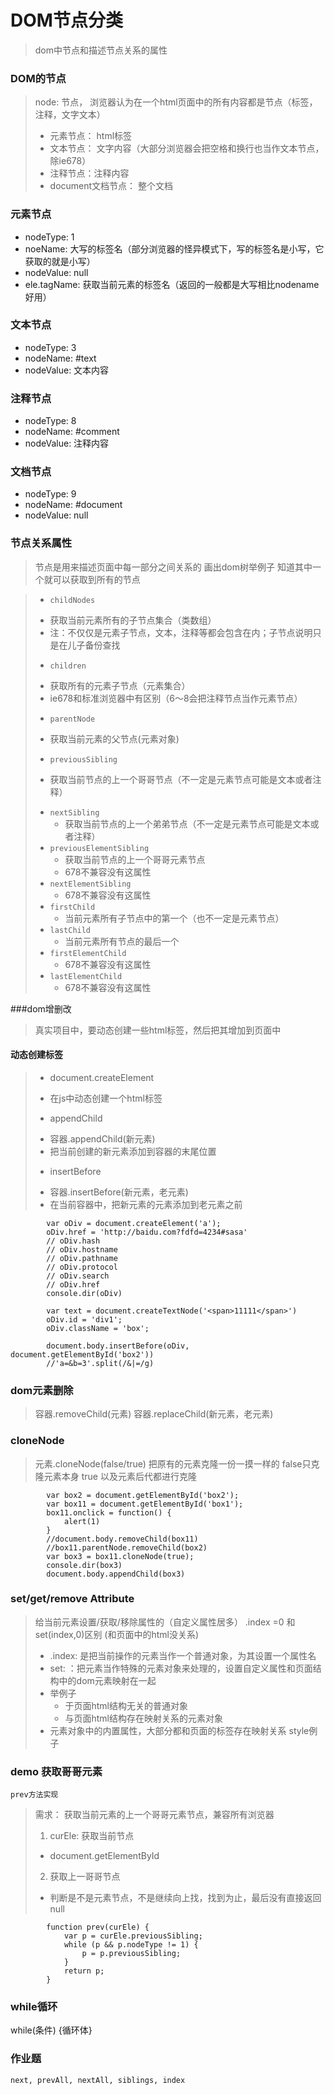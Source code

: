 


# DOM节点分类
>dom中节点和描述节点关系的属性

### DOM的节点
> node: 节点， 浏览器认为在一个html页面中的所有内容都是节点（标签，注释，文字文本）
>  - 元素节点： html标签
>  - 文本节点： 文字内容（大部分浏览器会把空格和换行也当作文本节点，除ie678）
>  - 注释节点：注释内容
>  - document文档节点： 整个文档

### 元素节点
- nodeType: 1
- noeName: 大写的标签名（部分浏览器的怪异模式下，写的标签名是小写，它获取的就是小写）
- nodeValue: null
- ele.tagName: 获取当前元素的标签名（返回的一般都是大写相比nodename好用）

### 文本节点
- nodeType: 3
- nodeName: #text
- nodeValue: 文本内容


### 注释节点
- nodeType: 8
- nodeName: #comment
- nodeValue: 注释内容

### 文档节点
- nodeType: 9
- nodeName: #document
- nodeValue: null

### 节点关系属性
> 节点是用来描述页面中每一部分之间关系的
> 画出dom树举例子
> 知道其中一个就可以获取到所有的节点

> - `childNodes`
>  + 获取当前元素所有的子节点集合（类数组）
>  + 注：不仅仅是元素子节点，文本，注释等都会包含在内；子节点说明只是在儿子备份查找
> - `children`
>  + 获取所有的元素子节点（元素集合）
>  + ie678和标准浏览器中有区别（6～8会把注释节点当作元素节点）
> - `parentNode`
>  + 获取当前元素的父节点(元素对象)
> - `previousSibling`
>  + 获取当前节点的上一个哥哥节点（不一定是元素节点可能是文本或者注释）
> - `nextSibling`
>   + 获取当前节点的上一个弟弟节点（不一定是元素节点可能是文本或者注释）
> - `previousElementSibling`
>    + 获取当前节点的上一个哥哥元素节点
>    + 678不兼容没有这属性
> - `nextElementSibling`
>    + 678不兼容没有这属性
> - `firstChild`
>   + 当前元素所有子节点中的第一个（也不一定是元素节点） 
> - `lastChild`
>   + 当前元素所有节点的最后一个
> - `firstElementChild` 
>    + 678不兼容没有这属性
> - `lastElementChild`
>    + 678不兼容没有这属性


###dom增删改
> 真实项目中，要动态创建一些html标签，然后把其增加到页面中
#### 动态创建标签
> - document.createElement
>  + 在js中动态创建一个html标签
> - appendChild
>  + 容器.appendChild(新元素)
>  + 把当前创建的新元素添加到容器的末尾位置
> - insertBefore
>  + 容器.insertBefore(新元素，老元素)
>  + 在当前容器中，把新元素的元素添加到老元素之前

```
		var oDiv = document.createElement('a');
		oDiv.href = 'http://baidu.com?fdfd=4234#sasa'
		// oDiv.hash
		// oDiv.hostname
		// oDiv.pathname
		// oDiv.protocol
		// oDiv.search
		// oDiv.href
		console.dir(oDiv)

		var text = document.createTextNode('<span>11111</span>')
		oDiv.id = 'div1';
		oDiv.className = 'box';

		document.body.insertBefore(oDiv, document.getElementById('box2'))
		//'a=&b=3'.split(/&|=/g) 
```

### dom元素删除
> 容器.removeChild(元素)
> 容器.replaceChild(新元素，老元素)


### cloneNode
> 元素.cloneNode(false/true)
> 把原有的元素克隆一份一摸一样的
> false只克隆元素本身
> true 以及元素后代都进行克隆
```
		var box2 = document.getElementById('box2');
		var box11 = document.getElementById('box1');
		box11.onclick = function() {
			alert(1)
		}
		//document.body.removeChild(box11)
		//box11.parentNode.removeChild(box2)
		var box3 = box11.cloneNode(true);
		console.dir(box3)
		document.body.appendChild(box3)
```

### set/get/remove Attribute
> 给当前元素设置/获取/移除属性的（自定义属性居多）
> .index =0 和 set(index,0)区别 (和页面中的html没关系)
>  + .index: 是把当前操作的元素当作一个普通对象，为其设置一个属性名
>  + set: ：把元素当作特殊的元素对象来处理的，设置自定义属性和页面结构中的dom元素映射在一起
>  + 举例子
>    + 于页面html结构无关的普通对象
>    + 与页面html结构存在映射关系的元素对象
>  + 元素对象中的内置属性，大部分都和页面的标签存在映射关系 style例子


### demo 获取哥哥元素
`prev方法实现`
> 需求： 获取当前元素的上一个哥哥元素节点，兼容所有浏览器
> 1. curEle: 获取当前节点
>   + document.getElementById
> 2. 获取上一哥哥节点
>   + 判断是不是元素节点，不是继续向上找，找到为止，最后没有直接返回null
```
		function prev(curEle) {
			var p = curEle.previousSibling;
			while (p && p.nodeType != 1) {
				p = p.previousSibling;
			}
			return p;
		}
```


### while循环
while(条件) {循环体}

### 作业题
`next, prevAll, nextAll, siblings, index`